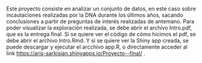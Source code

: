 Este proyecto consiste en analizar un conjunto de datos, en este caso sobre incautaciones realizadas por la DNA durante los últimos años, sacando conclusiones a partir de preguntas de interés realizadas de antemano. Para poder visualizar la exploración realizada, se debe abrir el archivo Intro.pdf, que es la entrega final. Si se quiere ver el código de cómo hicimos el pdf, se debe abrir el archivo Intro.Rmd. Y si se quiere ver la Shiny app creada, se puede descargar y ejecutar el arcchivo app.R, o directamente acceder al link https://aris-sarkisian.shinyapps.io/Proyecto--final/ .
